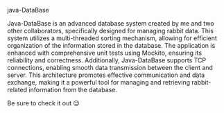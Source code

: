 java-DataBase

Java-DataBase is an advanced database system created by me and two other collaborators, specifically designed for managing rabbit data. 
This system utilizes a multi-threaded sorting mechanism, allowing for efficient organization of the information stored in the database. 
The application is enhanced with comprehensive unit tests using Mockito, ensuring its reliability and correctness. 
Additionally, Java-DataBase supports TCP connections, enabling smooth data transmission between the client and server. 
This architecture promotes effective communication and data exchange, making it a powerful tool for managing and retrieving rabbit-related information from the database.

Be sure to check it out 😉

